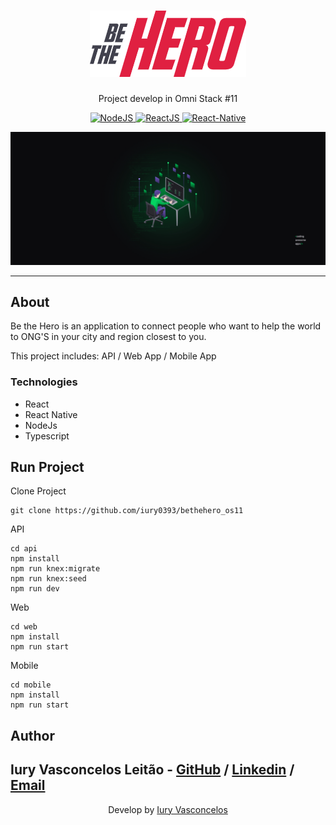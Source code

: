 <h1 align="center"><img src="./logo.png" alt="BeTheHero" /></h1>
<p align="center">Project develop in Omni Stack #11</p>
<p align="center">
  <a href="https://nodejs.org/en/">
    <img src="https://img.shields.io/static/v1?label=Node&message=JS&color=blue?style=plastic&logo=Node.js" alt="NodeJS" />
  </a>
  <a href="https://reactjs.org/">
    <img src="https://img.shields.io/static/v1?label=React&message=JS&color=blue?style=plastic&logo=React" alt="ReactJS" />
  </a>
  <a href="https://reactnative.dev/">
    <img src="https://img.shields.io/static/v1?label=React&message=Native&color=blue?style=plastic&logo=React" alt="React-Native" />
  </a>
</p>
<p align="center"><img src="./beTheHero.jpg" /></p>

---

## About

Be the Hero is an application to connect people who want to help the world to ONG'S in your city and region closest to you.

This project includes: API / Web App / Mobile App

### Technologies

<ul>
    <li>React</li>
    <li>React Native</li>
    <li>NodeJs</li>
    <li>Typescript</li>
</ul>

## Run Project

Clone Project

```git
git clone https://github.com/iury0393/bethehero_os11
```

API

```ssh
cd api
npm install
npm run knex:migrate
npm run knex:seed
npm run dev
```

Web

```ssh
cd web
npm install
npm run start
```

Mobile

```ssh
cd mobile
npm install
npm run start
```

## Author

## Iury Vasconcelos Leitão - [GitHub](https://github.com/iury0393) / [Linkedin](https://www.linkedin.com/in/iury-vasconcelos-dev/) / [Email](mailto:iury0393@gmail.com)

<p align="center">Develop by <a href="https://github.com/iury0393">Iury Vasconcelos</a></p>
